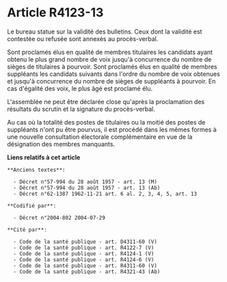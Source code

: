 # Article R4123-13

Le bureau statue sur la validité des bulletins. Ceux dont la validité est contestée ou refusée sont annexés au procès-verbal.

Sont proclamés élus en qualité de membres titulaires les candidats ayant obtenu le plus grand nombre de voix jusqu'à
concurrence du nombre de sièges de titulaires à pourvoir. Sont proclamés élus en qualité de membres suppléants les candidats
suivants dans l'ordre du nombre de voix obtenues et jusqu'à concurrence du nombre de sièges de suppléants à pourvoir. En cas
d'égalité des voix, le plus âgé est proclamé élu.

L'assemblée ne peut être déclarée close qu'après la proclamation des résultats du scrutin et la signature du procès-verbal.

Au cas où la totalité des postes de titulaires ou la moitié des postes de suppléants n'ont pu être pourvus, il est procédé
dans les mêmes formes à une nouvelle consultation électorale complémentaire en vue de la désignation des membres manquants.

**Liens relatifs à cet article**

	**Anciens textes**:

	  - Décret n°57-994 du 28 août 1957 - art. 13 (M)
	  - Décret n°57-994 du 28 août 1957 - art. 13 (Ab)
	  - Décret n°62-1387 1962-11-21 art. 6 al. 2, 3, 4, 5, art. 13

	**Codifié par**:

	  - Décret n°2004-802 2004-07-29

	**Cité par**:

	  - Code de la santé publique - art. D4311-60 (V)
	  - Code de la santé publique - art. R4122-7 (V)
	  - Code de la santé publique - art. R4124-1 (V)
	  - Code de la santé publique - art. R4124-6 (V)
	  - Code de la santé publique - art. R4311-60 (V)
	  - Code de la santé publique - art. R4321-43 (Ab)
